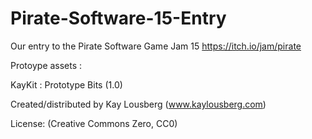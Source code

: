 # Pirate-Software-15-Entry
Our entry to the Pirate Software Game Jam 15 https://itch.io/jam/pirate

Protoype assets : 

KayKit : Prototype Bits (1.0)

Created/distributed by Kay Lousberg (www.kaylousberg.com)
 
License: (Creative Commons Zero, CC0)
